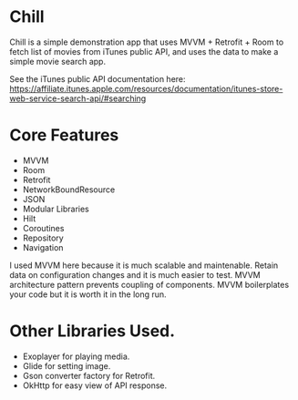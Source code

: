 # Chill

Chill is a simple demonstration app that uses MVVM + Retrofit + Room to fetch list of movies from iTunes public API, and uses the data to make a simple movie search app. 

See the iTunes public API documentation here: https://affiliate.itunes.apple.com/resources/documentation/itunes-store-web-service-search-api/#searching

# Core Features
- MVVM
- Room
- Retrofit
- NetworkBoundResource
- JSON
- Modular Libraries
- Hilt
- Coroutines
- Repository
- Navigation

I used MVVM here because it is much scalable and maintenable. Retain data on configuration changes and it is much easier to test. MVVM architecture pattern prevents coupling of components. MVVM boilerplates your code but it is worth it in the long run.

# Other Libraries Used.
- Exoplayer for playing media.
- Glide for setting image.
- Gson converter factory for Retrofit.
- OkHttp for easy view of API response.
